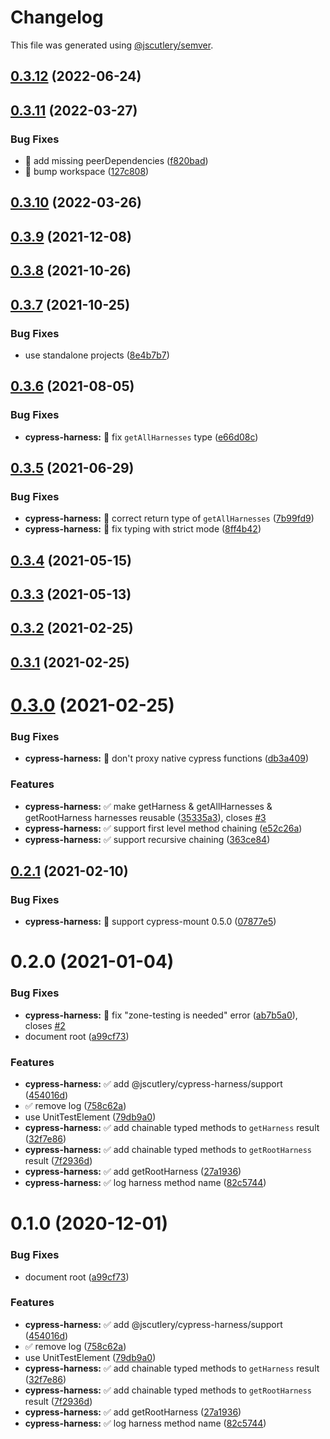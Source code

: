 # Changelog

This file was generated using [@jscutlery/semver](https://github.com/jscutlery/semver).

## [0.3.12](https://github.com/jscutlery/devkit/compare/cypress-harness-0.3.11...cypress-harness-0.3.12) (2022-06-24)



## [0.3.11](https://github.com/jscutlery/devkit/compare/cypress-harness-0.3.10...cypress-harness-0.3.11) (2022-03-27)


### Bug Fixes

* 🐞 add missing peerDependencies ([f820bad](https://github.com/jscutlery/devkit/commit/f820bad0f2c1f2f41ecbc1f388a366601cbe16b5))
* 🐞 bump workspace ([127c808](https://github.com/jscutlery/devkit/commit/127c808e61cd9e8be3f3e3fd32f64fe7ad1f7e55))



## [0.3.10](https://github.com/jscutlery/devkit/compare/cypress-harness-0.3.9...cypress-harness-0.3.10) (2022-03-26)



## [0.3.9](https://github.com/jscutlery/devkit/compare/cypress-harness-0.3.8...cypress-harness-0.3.9) (2021-12-08)



## [0.3.8](https://github.com/jscutlery/test-utils/compare/cypress-harness-0.3.7...cypress-harness-0.3.8) (2021-10-26)



## [0.3.7](https://github.com/jscutlery/devkit/compare/cypress-harness-0.3.6...cypress-harness-0.3.7) (2021-10-25)


### Bug Fixes

* use standalone projects ([8e4b7b7](https://github.com/jscutlery/devkit/commit/8e4b7b7fc5405fa01b6114654211ac45ec9bfd5e))



## [0.3.6](https://github.com/jscutlery/devkit/compare/cypress-harness-0.3.5...cypress-harness-0.3.6) (2021-08-05)


### Bug Fixes

* **cypress-harness:** 🐞 fix `getAllHarnesses` type ([e66d08c](https://github.com/jscutlery/devkit/commit/e66d08c5745a934da3bc3ecc57adcfd44ee7b30d))



## [0.3.5](https://github.com/jscutlery/devkit/compare/cypress-harness-0.3.4...cypress-harness-0.3.5) (2021-06-29)


### Bug Fixes

* **cypress-harness:** 🐞 correct return type of `getAllHarnesses` ([7b99fd9](https://github.com/jscutlery/devkit/commit/7b99fd9eff4e4614026d3fb9d2ec7d5f50e4fa47))
* **cypress-harness:** 🐞 fix typing with strict mode ([8ff4b42](https://github.com/jscutlery/devkit/commit/8ff4b428d6c1c2a252f93eb9722c6f6cf67f5359))



## [0.3.4](https://github.com/jscutlery/devkit/compare/cypress-harness-0.3.3...cypress-harness-0.3.4) (2021-05-15)



## [0.3.3](https://github.com/jscutlery/devkit/compare/cypress-harness-0.3.2...cypress-harness-0.3.3) (2021-05-13)



## [0.3.2](https://github.com/jscutlery/devkit/compare/cypress-harness-0.3.1...cypress-harness-0.3.2) (2021-02-25)



## [0.3.1](https://github.com/jscutlery/devkit/compare/cypress-harness-0.3.0...cypress-harness-0.3.1) (2021-02-25)



# [0.3.0](https://github.com/jscutlery/devkit/compare/cypress-harness-0.2.1...cypress-harness-0.3.0) (2021-02-25)


### Bug Fixes

* **cypress-harness:** 🐞 don't proxy native cypress functions ([db3a409](https://github.com/jscutlery/devkit/commit/db3a409a4f40334f8b7eccd6f126913a395a5b3d))


### Features

* **cypress-harness:** ✅ make getHarness & getAllHarnesses & getRootHarness harnesses reusable ([35335a3](https://github.com/jscutlery/devkit/commit/35335a38ea9949ba09066034bcb3c61d76318b1a)), closes [#3](https://github.com/jscutlery/devkit/issues/3)
* **cypress-harness:** ✅ support first level method chaining ([e52c26a](https://github.com/jscutlery/devkit/commit/e52c26a5df9e21ce7c5a6feb041ba661613810c3))
* **cypress-harness:** ✅ support recursive chaining ([363ce84](https://github.com/jscutlery/devkit/commit/363ce8471b18bda23f6aeb62c81bf53847fb8caf))



## [0.2.1](https://github.com/jscutlery/devkit/compare/cypress-harness-0.2.0...cypress-harness-0.2.1) (2021-02-10)


### Bug Fixes

* **cypress-harness:** 🐞 support cypress-mount 0.5.0 ([07877e5](https://github.com/jscutlery/devkit/commit/07877e524adabcf2b693c898a17b0fd5d977d3b8))



# 0.2.0 (2021-01-04)


### Bug Fixes

* **cypress-harness:** 🐞 fix "zone-testing is needed" error ([ab7b5a0](https://github.com/jscutlery/devkit/commit/ab7b5a0978c46aae8331c69f570541917984d154)), closes [#2](https://github.com/jscutlery/devkit/issues/2)
* document root ([a99cf73](https://github.com/jscutlery/devkit/commit/a99cf73b6a3f95e8188f171acb952203231f1118))


### Features

* **cypress-harness:** ✅ add @jscutlery/cypress-harness/support ([454016d](https://github.com/jscutlery/devkit/commit/454016d71fbb30260c5c5dec4d5cdb8ab47653f9))
* ✅ remove log ([758c62a](https://github.com/jscutlery/devkit/commit/758c62a2ab42b6ae52a4ed917693cfda19b0a3b5))
* use UnitTestElement ([79db9a0](https://github.com/jscutlery/devkit/commit/79db9a0526a8caddfa2d040d32dcf0f54399856b))
* **cypress-harness:** ✅ add chainable typed methods to `getHarness` result ([32f7e86](https://github.com/jscutlery/devkit/commit/32f7e86c8ff5862fa4f7922bc4b4336a9729169d))
* **cypress-harness:** ✅ add chainable typed methods to `getRootHarness` result ([7f2936d](https://github.com/jscutlery/devkit/commit/7f2936d16ee22214c5f2cae5da2b8544292f09fc))
* **cypress-harness:** ✅ add getRootHarness ([27a1936](https://github.com/jscutlery/devkit/commit/27a19360aff0c280af027822f13d403e28b4990a))
* **cypress-harness:** ✅ log harness method name ([82c5744](https://github.com/jscutlery/devkit/commit/82c574451df323db96736a062dc9cea9a132657d))



# 0.1.0 (2020-12-01)


### Bug Fixes

* document root ([a99cf73](https://github.com/jscutlery/devkit/commit/a99cf73b6a3f95e8188f171acb952203231f1118))


### Features

* **cypress-harness:** ✅ add @jscutlery/cypress-harness/support ([454016d](https://github.com/jscutlery/devkit/commit/454016d71fbb30260c5c5dec4d5cdb8ab47653f9))
* ✅ remove log ([758c62a](https://github.com/jscutlery/devkit/commit/758c62a2ab42b6ae52a4ed917693cfda19b0a3b5))
* use UnitTestElement ([79db9a0](https://github.com/jscutlery/devkit/commit/79db9a0526a8caddfa2d040d32dcf0f54399856b))
* **cypress-harness:** ✅ add chainable typed methods to `getHarness` result ([32f7e86](https://github.com/jscutlery/devkit/commit/32f7e86c8ff5862fa4f7922bc4b4336a9729169d))
* **cypress-harness:** ✅ add chainable typed methods to `getRootHarness` result ([7f2936d](https://github.com/jscutlery/devkit/commit/7f2936d16ee22214c5f2cae5da2b8544292f09fc))
* **cypress-harness:** ✅ add getRootHarness ([27a1936](https://github.com/jscutlery/devkit/commit/27a19360aff0c280af027822f13d403e28b4990a))
* **cypress-harness:** ✅ log harness method name ([82c5744](https://github.com/jscutlery/devkit/commit/82c574451df323db96736a062dc9cea9a132657d))
